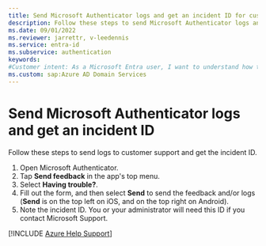 ```yaml
---
title: Send Microsoft Authenticator logs and get an incident ID for customer support
description: Follow these steps to send Microsoft Authenticator logs and the incident ID to customer support.
ms.date: 09/01/2022
ms.reviewer: jarrettr, v-leedennis
ms.service: entra-id
ms.subservice: authentication
keywords:
#Customer intent: As a Microsoft Entra user, I want to understand how to send Microsoft Authenticator logs to customer support and get the incident ID which must be included so I can submit my support request correctly.
ms.custom: sap:Azure AD Domain Services
---
```


# Send Microsoft Authenticator logs and get an incident ID

Follow these steps to send logs to customer support and get the incident ID.

1. Open Microsoft Authenticator.
1. Tap **Send feedback** in the app's top menu.
1. Select **Having trouble?**.
1. Fill out the form, and then select **Send** to send the feedback and/or logs (**Send** is on the top left on iOS, and on the top right on Android).
1. Note the incident ID. You or your administrator will need this ID if you contact Microsoft Support.

[!INCLUDE [Azure Help Support](../../../includes/azure-help-support.md)]
